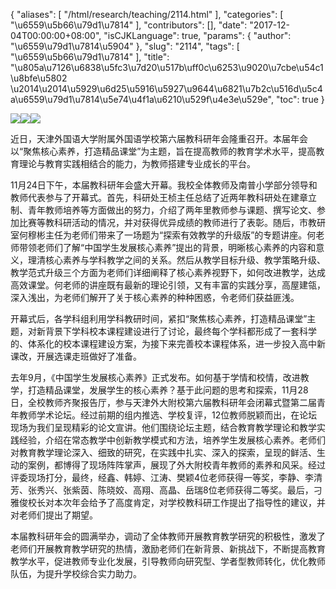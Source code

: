 {
    "aliases": [
        "/html/research/teaching/2114.html"
    ],
    "categories": [
        "\u6559\u5b66\u79d1\u7814"
    ],
    "contributors": [],
    "date": "2017-12-04T00:00:00+08:00",
    "isCJKLanguage": true,
    "params": {
        "author": "\u6559\u79d1\u7814\u5904"
    },
    "slug": "2114",
    "tags": [
        "\u6559\u5b66\u79d1\u7814"
    ],
    "title": "\u805a\u7126\u6838\u5fc3\u7d20\u517b\uff0c\u6253\u9020\u7cbe\u54c1\u8bfe\u5802 \u2014\u2014\u5929\u6d25\u5916\u5927\u9644\u6821\u7b2c\u516d\u5c4a\u6559\u79d1\u7814\u5e74\u4f1a\u6210\u529f\u4e3e\u529e",
    "toc": true
}

![](https://cdn.tfls.online/mirror/full/6fac102d21fdb72967532acd2cb3a348e6c3133b.jpg)![](https://cdn.tfls.online/mirror/full/66c35fdc7a7ce907bb338cee0814a4229512339f.jpg)![](https://cdn.tfls.online/mirror/full/fa4f3de4d91060af354e446a2e5c978355cf3b4a.jpg)




  





  





近日，天津外国语大学附属外国语学校第六届教科研年会隆重召开。本届年会以“聚焦核心素养，打造精品课堂”为主题，旨在提高教师的教育学术水平，提高教育理论与教育实践相结合的能力，为教师搭建专业成长的平台。




11月24日下午，本届教科研年会盛大开幕。我校全体教师及南普小学部分领导和教师代表参与了开幕式。首先，科研处王桢主任总结了近两年教科研处在建章立制、青年教师培养等方面做出的努力，介绍了两年里教师参与课题、撰写论文、参加比赛等教科研活动的情况，并对获得优异成绩的教师进行了表彰。随后，市教研室何穆彬主任为老师们带来了一场题为“探索有效教学的升级版”的专题讲座。何老师带领老师们了解“中国学生发展核心素养”提出的背景，明晰核心素养的内容和意义，理清核心素养与学科教学之间的关系。然后从教学目标升级、教学策略升级、教学范式升级三个方面为老师们详细阐释了核心素养视野下，如何改进教学，达成高效课堂。何老师的讲座既有最新的理论引领，又有丰富的实践分享，高屋建瓴，深入浅出，为老师们解开了关于核心素养的种种困惑，令老师们获益匪浅。




开幕式后，各学科组利用学科教研时间，紧扣“聚焦核心素养，打造精品课堂”主题，对新背景下学科校本课程建设进行了讨论，最终每个学科都形成了一套科学的、体系化的校本课程建设方案，为接下来完善校本课程体系，进一步投入高中新课改，开展选课走班做好了准备。




去年9月，《中国学生发展核心素养》正式发布。如何基于学情和校情，改进教学，打造精品课堂，发展学生的核心素养？基于此问题的思考和探索，11月28日，全校教师齐聚报告厅，参与天津外大附校第六届教科研年会闭幕式暨第二届青年教师学术论坛。经过前期的组内推选、学校复评，12位教师脱颖而出，在论坛现场为我们呈现精彩的论文宣讲。他们围绕论坛主题，结合教育教学理论和教学实践经验，介绍在常态教学中创新教学模式和方法，培养学生发展核心素养。老师们对教育教学理论深入、细致的研究，在实践中扎实、深入的探索，呈现的鲜活、生动的案例，都博得了现场阵阵掌声，展现了外大附校青年教师的素养和风采。经过评委现场打分，最终，经鑫、韩婷、江涛、樊颖4位老师获得一等奖，李静、李清芳、张秀兴、张紫茵、陈晓姣、高翔、高晶、岳瑞8位老师获得二等奖。最后，刁雅俊校长对本次年会给予了高度肯定，对学校教科研工作提出了指导性的建议，并对老师们提出了期望。




本届教科研年会的圆满举办，调动了全体教师开展教育教学研究的积极性，激发了老师们开展教育教学研究的热情，激励老师们在新背景、新挑战下，不断提高教育教学水平，促进教师专业化发展，引导教师向研究型、学者型教师转化，优化教师队伍，为提升学校综合实力助力。




  



